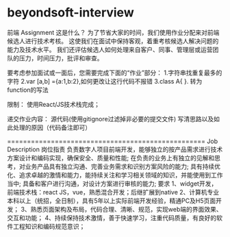 # beyondsoft-interview

  
前端 Assignment
这是什么？
为了节省大家的时间，我们使用作业分配来对前端候选人进行技术考核。
这使我们在面试中保持客观，着重考核候选人解决​​问题的能力及技术水平。
我们还评估候选人如何处理来自客户、同事、管理层或运营团队的压力，时间压力，批评和审查。

要考虑参加面试或一面后，您需要完成下面的“作业”部分：
1.字符串找重复最多的字符
2.var [a,b] ={a:1,b:2},如何更改让这行代码不报错
3.class A{ }.  转为function的写法

限制：
使用React/JS技术栈完成；

递交作业内容：
源代码(使用gitignore过滤掉非必要的提交文件)
写清思路以及如此处理的原因（代码备注即可）

==================================================
Job Description
岗位指责
负责数字人项目前端开发，能够独立的按产品需求进行技术方案设计和编码实现，确保安全、质量和性能;
在负责的业务上有独立的见解和思考，对业务产品具有独立沟通、完善业务需求和识别方案风险的能力;
具有持续优化、追求卓越的激情和能力，能持续关注和学习相关领域的知识，并能使用到工作当中;
具备和客户进行沟通，对设计方案进行审核的能力;
要求
1、widget开发，前端技术栈：react JS，vue，熟悉混合开发；后继扩展到native
2、计算机专业本科以上（统招，全日制），具有5年以上实际前端开发经验，精通PC及H5页面开发；
3、熟悉页面架构及布局，代码合理、清晰、规范，实现web端的界面效果、交互和功能；
4、持续保持技术激情，善于快速学习，注重代码质量，有良好的软件工程知识和编码规范意识；

